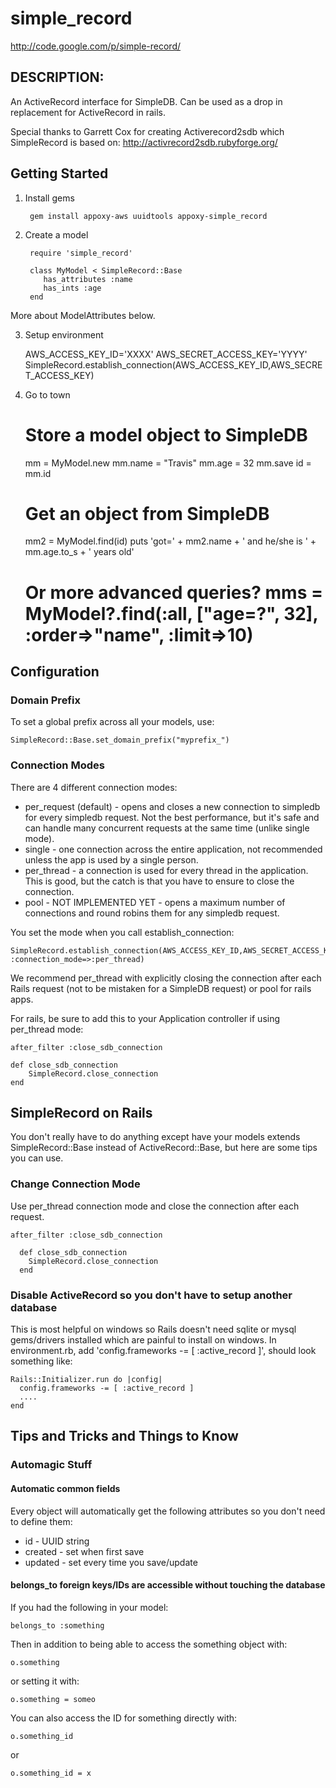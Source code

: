 # simple_record

http://code.google.com/p/simple-record/

## DESCRIPTION:

An ActiveRecord interface for SimpleDB.  Can be used as a drop in replacement for ActiveRecord in rails.

Special thanks to Garrett Cox for creating Activerecord2sdb which SimpleRecord is based on: 
http://activrecord2sdb.rubyforge.org/

## Getting Started

1. Install gems

        gem install appoxy-aws uuidtools appoxy-simple_record

2. Create a model

        require 'simple_record'
    
        class MyModel < SimpleRecord::Base
           has_attributes :name
           has_ints :age
        end

More about ModelAttributes below.

3. Setup environment

    AWS_ACCESS_KEY_ID='XXXX'
    AWS_SECRET_ACCESS_KEY='YYYY'
    SimpleRecord.establish_connection(AWS_ACCESS_KEY_ID,AWS_SECRET_ACCESS_KEY)

4. Go to town

    # Store a model object to SimpleDB
    mm = MyModel.new
    mm.name = "Travis"
    mm.age = 32
    mm.save
    id = mm.id

    # Get an object from SimpleDB
    mm2 = MyModel.find(id)
    puts 'got=' + mm2.name + ' and he/she is ' + mm.age.to_s + ' years old'
    # Or more advanced queries? mms = MyModel?.find(:all, ["age=?", 32], :order=>"name", :limit=>10)


## Configuration

### Domain Prefix

To set a global prefix across all your models, use:

    SimpleRecord::Base.set_domain_prefix("myprefix_")

### Connection Modes

There are 4 different connection modes:

* per_request (default) - opens and closes a new connection to simpledb for every simpledb request. Not the best performance, but it's safe and can handle many concurrent requests at the same time (unlike single mode).
* single - one connection across the entire application, not recommended unless the app is used by a single person.
* per_thread - a connection is used for every thread in the application. This is good, but the catch is that you have to ensure to close the connection.
* pool - NOT IMPLEMENTED YET - opens a maximum number of connections and round robins them for any simpledb request.

You set the mode when you call establish_connection:

    SimpleRecord.establish_connection(AWS_ACCESS_KEY_ID,AWS_SECRET_ACCESS_KEY, :connection_mode=>:per_thread)

We recommend per_thread with explicitly closing the connection after each Rails request (not to be mistaken for a SimpleDB request) or pool for rails apps.

For rails, be sure to add this to your Application controller if using per_thread mode:

    after_filter :close_sdb_connection

    def close_sdb_connection
        SimpleRecord.close_connection
    end

## SimpleRecord on Rails

You don't really have to do anything except have your models extends SimpleRecord::Base instead of ActiveRecord::Base, but here are some tips you can use.

### Change Connection Mode

Use per_thread connection mode and close the connection after each request.

    after_filter :close_sdb_connection

      def close_sdb_connection
        SimpleRecord.close_connection
      end

### Disable ActiveRecord so you don't have to setup another database

This is most helpful on windows so Rails doesn't need sqlite or mysql gems/drivers installed which are painful to install on windows. In environment.rb, add 'config.frameworks -= [ :active_record ]', should look something like:

    Rails::Initializer.run do |config|
      config.frameworks -= [ :active_record ]
      ....
    end


## Tips and Tricks and Things to Know

### Automagic Stuff

#### Automatic common fields

Every object will automatically get the following attributes so you don't need to define them:

  * id - UUID string
  * created - set when first save
  * updated - set every time you save/update

#### belongs_to foreign keys/IDs are accessible without touching the database

If you had the following in your model:

    belongs_to :something

Then in addition to being able to access the something object with:

    o.something

or setting it with:

    o.something = someo

You can also access the ID for something directly with:

    o.something_id

or

    o.something_id = x

